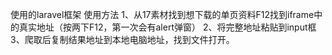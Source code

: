 使用的laravel框架
使用方法
1、从17素材找到想下载的单页资料F12找到iframe中的真实地址（按两下F12，第一次会有alert弹窗）
2、将完整地址粘贴到input框
3、爬取后复制结果地址到本地电脑地址，找到文件打开。
